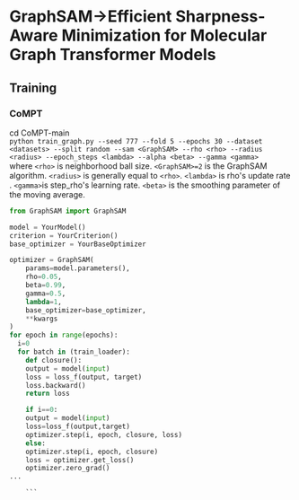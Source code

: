 # GraphSAM->Efficient Sharpness-Aware Minimization for Molecular Graph Transformer Models


## Training

### CoMPT <br>
cd CoMPT-main <br>
``
python train_graph.py --seed 777 --fold 5 --epochs 30 --dataset <datasets> --split random --sam <GraphSAM> --rho <rho> --radius <radius> --epoch_steps <lambda> --alpha <beta> --gamma <gamma>
``
<br>
where `` <rho> `` is neighborhood ball size. `` <GraphSAM>=2 `` is the GraphSAM algorithm. 
`` <radius> `` is generally equal to `` <rho> ``. `` <lambda> `` is rho's update rate .  `` <gamma> ``is step_rho's learning rate. `` <beta> `` is the smoothing parameter of the moving average.
<br>


```python
from GraphSAM import GraphSAM

model = YourModel()
criterion = YourCriterion()
base_optimizer = YourBaseOptimizer

optimizer = GraphSAM(
    params=model.parameters(),
    rho=0.05,
    beta=0.99,
    gamma=0.5,
    lambda=1,
    base_optimizer=base_optimizer,
    **kwargs
)
for epoch in range(epochs):
  i=0
  for batch in (train_loader):
    def closure():
	output = model(input)
	loss = loss_f(output, target)
	loss.backward()
	return loss

    if i==0:
	output = model(input)
	loss=loss_f(output,target)
	optimizer.step(i, epoch, closure, loss)
    else:
	optimizer.step(i, epoch, closure)
    loss = optimizer.get_loss()
    optimizer.zero_grad()
...

    ```
